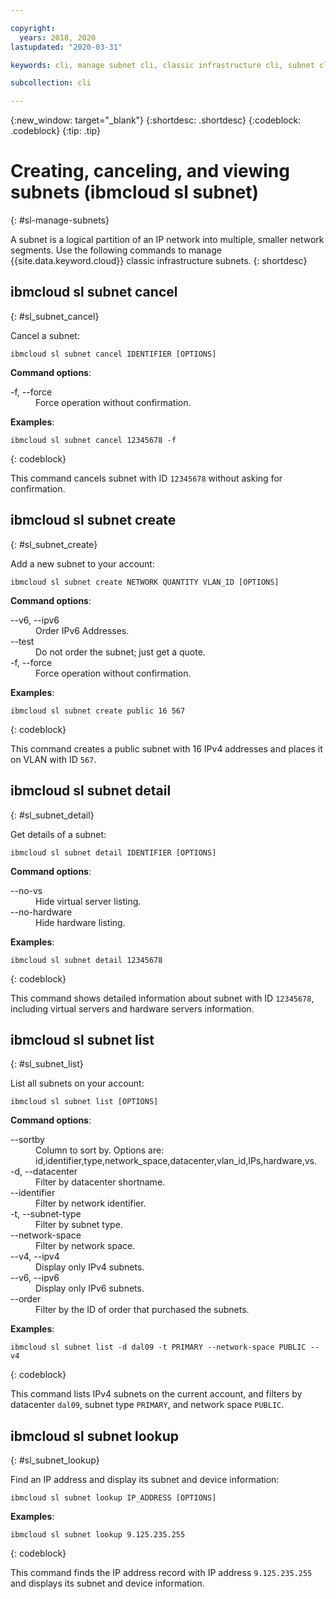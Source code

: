 ```yaml
---

copyright:
  years: 2018, 2020
lastupdated: "2020-03-31"

keywords: cli, manage subnet cli, classic infrastructure cli, subnet cli, ibmcloud sl subnet, subnet cli, newtork cli

subcollection: cli

---
```


{:new_window: target="_blank"}
{:shortdesc: .shortdesc}
{:codeblock: .codeblock}
{:tip: .tip}

# Creating, canceling, and viewing subnets (ibmcloud sl subnet)
{: #sl-manage-subnets}

A subnet is a logical partition of an IP network into multiple, smaller network segments. Use the following commands to manage {{site.data.keyword.cloud}} classic infrastructure subnets.
{: shortdesc}

## ibmcloud sl subnet cancel
{: #sl_subnet_cancel}

Cancel a subnet:
```
ibmcloud sl subnet cancel IDENTIFIER [OPTIONS]
```

<strong>Command options</strong>:
<dl>
<dt>-f, --force</dt>
<dd>Force operation without confirmation.</dd>
</dl>

**Examples**:
```
ibmcloud sl subnet cancel 12345678 -f
```
{: codeblock}

This command cancels subnet with ID `12345678` without asking for confirmation.

## ibmcloud sl subnet create
{: #sl_subnet_create}

Add a new subnet to your account:
```
ibmcloud sl subnet create NETWORK QUANTITY VLAN_ID [OPTIONS]
```

<strong>Command options</strong>:
<dl>
<dt>--v6, --ipv6</dt>
<dd>Order IPv6 Addresses.</dd>
<dt>--test</dt>
<dd>Do not order the subnet; just get a quote.</dd>
<dt>-f, --force</dt>
<dd>Force operation without confirmation.</dd>
</dl>

**Examples**:
```
ibmcloud sl subnet create public 16 567
```
{: codeblock}

This command creates a public subnet with 16 IPv4 addresses and places it on VLAN with ID `567`.

## ibmcloud sl subnet detail
{: #sl_subnet_detail}

Get details of a subnet:
```
ibmcloud sl subnet detail IDENTIFIER [OPTIONS]
```

<strong>Command options</strong>:
<dl>
<dt>--no-vs</dt>
<dd>Hide virtual server listing.</dd>
<dt>--no-hardware</dt>
<dd>Hide hardware listing.</dd>
</dl>

**Examples**:
```
ibmcloud sl subnet detail 12345678
```
{: codeblock}

This command shows detailed information about subnet with ID `12345678`, including virtual servers and hardware servers information.

## ibmcloud sl subnet list
{: #sl_subnet_list}

List all subnets on your account:
```
ibmcloud sl subnet list [OPTIONS]
```

<strong>Command options</strong>:
<dl>
<dt>--sortby</dt>
<dd>Column to sort by. Options are: id,identifier,type,network_space,datacenter,vlan_id,IPs,hardware,vs.</dd>
<dt>-d, --datacenter</dt>
<dd>Filter by datacenter shortname.</dd>
<dt>--identifier</dt>
<dd>Filter by network identifier.</dd>
<dt>-t, --subnet-type</dt>
<dd>Filter by subnet type.</dd>
<dt>--network-space</dt>
<dd>Filter by network space.</dd>
<dt>--v4, --ipv4</dt>
<dd>Display only IPv4 subnets.</dd>
<dt>--v6, --ipv6</dt>
<dd>Display only IPv6 subnets.</dd>
<dt>--order</dt>
<dd>Filter by the ID of order that purchased the subnets.</dd>
</dl>

**Examples**:
```
ibmcloud sl subnet list -d dal09 -t PRIMARY --network-space PUBLIC --v4
```
{: codeblock}

This command lists IPv4 subnets on the current account, and filters by datacenter `dal09`, subnet type `PRIMARY`, and network space `PUBLIC`.

## ibmcloud sl subnet lookup
{: #sl_subnet_lookup}

Find an IP address and display its subnet and device information:
```
ibmcloud sl subnet lookup IP_ADDRESS [OPTIONS]
```

**Examples**:
```
ibmcloud sl subnet lookup 9.125.235.255
```
{: codeblock}

This command finds the IP address record with IP address `9.125.235.255` and displays its subnet and device information.


